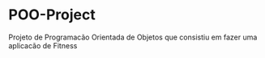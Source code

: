 # POO-Project
Projeto de Programacão Orientada de Objetos que consistiu em fazer uma aplicacão de Fitness
